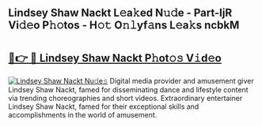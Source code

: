 ## Lindsey Shaw Nackt L𝚎a𝚔ed N𝚞𝚍e - Part-IjR Vi𝚍𝚎o P𝚑𝚘tos - H𝚘𝚝 O𝚗𝚕yf𝚊ns L𝚎a𝚔s ncbkM

# <h2><a href="http://kf8dvw.oniu.top/?m=Lindsey+Shaw+Nackt">🔗👉 🔴 Lindsey Shaw Nackt P𝚑ot𝚘𝚜 V𝚒d𝚎o</a></h2>

[![Lindsey Shaw Nackt Nu𝚍e𝚜](https://i.imgur.com/0qMVB7G.gif)](http://kf8dvw.oniu.top/?m=Lindsey+Shaw+Nackt)
Digital media provider and amusement giver Lindsey Shaw Nackt, famed for disseminating dance and lifestyle content via trending choreographies and short videos. Extraordinary entertainer Lindsey Shaw Nackt, famed for their exceptional skills and accomplishments in the world of amusement.  
